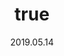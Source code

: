 ---
wip: "True"
id: "24794"
title:
  de: "Vergilbte Exotenleder-Karte"
  en: "Seemingly Special Timeworn Map"
  fr: "Vieille carte au trésor inhabituelle I"
  ja: "古ぼけた地図S1"
  cn: "陈旧的特殊地图1"
  ko: "특1등급 오래된 지도"
layout: treasuremap
page_type: guide
categories: "treasuremap"
instanceType: "treasuremap"
date: "2019.05.14"
patchNumber: "4.58"
patchName: "A Requiem for Heroes"
expac: "sb"
image: "/assets/img/content/klassen/Chocobo.webp"
terms:
    - term: "TreasureMaps"
    - term: "A Requiem for Heroes"
sortid: 16
order: 16
plvl: 70
slug: "vergilbte_exotenleder_karte"
maxpartysize: 8
zones:
  - zonename: "The Fringes"
    fullimage: "/assets/img/treasuremaps/Vergilbte Exotenleder-Karte/Abanisches Grenzland.webp"
    subimage:
      - "/assets/img/treasuremaps/Vergilbte Exotenleder-Karte/Abanisches Grenzland/A.webp"
      - "/assets/img/treasuremaps/Vergilbte Exotenleder-Karte/Abanisches Grenzland/B.webp"
      - "/assets/img/treasuremaps/Vergilbte Exotenleder-Karte/Abanisches Grenzland/C.webp"
      - "/assets/img/treasuremaps/Vergilbte Exotenleder-Karte/Abanisches Grenzland/D.webp"
      - "/assets/img/treasuremaps/Vergilbte Exotenleder-Karte/Abanisches Grenzland/E.webp"
      - "/assets/img/treasuremaps/Vergilbte Exotenleder-Karte/Abanisches Grenzland/F.webp"
      - "/assets/img/treasuremaps/Vergilbte Exotenleder-Karte/Abanisches Grenzland/G.webp"
      - "/assets/img/treasuremaps/Vergilbte Exotenleder-Karte/Abanisches Grenzland/H.webp"
  - zonename: "The Peaks"
    fullimage: "/assets/img/treasuremaps/Vergilbte Exotenleder-Karte/Die Zinnen.webp"
    subimage:
      - "/assets/img/treasuremaps/Vergilbte Exotenleder-Karte/Die Zinnen/A.webp"
      - "/assets/img/treasuremaps/Vergilbte Exotenleder-Karte/Die Zinnen/B.webp"
      - "/assets/img/treasuremaps/Vergilbte Exotenleder-Karte/Die Zinnen/C.webp"
      - "/assets/img/treasuremaps/Vergilbte Exotenleder-Karte/Die Zinnen/D.webp"
      - "/assets/img/treasuremaps/Vergilbte Exotenleder-Karte/Die Zinnen/E.webp"
      - "/assets/img/treasuremaps/Vergilbte Exotenleder-Karte/Die Zinnen/F.webp"
      - "/assets/img/treasuremaps/Vergilbte Exotenleder-Karte/Die Zinnen/G.webp"
      - "/assets/img/treasuremaps/Vergilbte Exotenleder-Karte/Die Zinnen/H.webp"
  - zonename: "The Lochs"
    fullimage: "/assets/img/treasuremaps/Vergilbte Exotenleder-Karte/Das Fenn.webp"
    subimage:
      - "/assets/img/treasuremaps/Vergilbte Exotenleder-Karte/Das Fenn/A.webp"
      - "/assets/img/treasuremaps/Vergilbte Exotenleder-Karte/Das Fenn/B.webp"
      - "/assets/img/treasuremaps/Vergilbte Exotenleder-Karte/Das Fenn/C.webp"
      - "/assets/img/treasuremaps/Vergilbte Exotenleder-Karte/Das Fenn/D.webp"
      - "/assets/img/treasuremaps/Vergilbte Exotenleder-Karte/Das Fenn/E.webp"
      - "/assets/img/treasuremaps/Vergilbte Exotenleder-Karte/Das Fenn/F.webp"
      - "/assets/img/treasuremaps/Vergilbte Exotenleder-Karte/Das Fenn/G.webp"
      - "/assets/img/treasuremaps/Vergilbte Exotenleder-Karte/Das Fenn/H.webp"
  - zonename: "The Ruby Sea"
    fullimage: "/assets/img/treasuremaps/Vergilbte Exotenleder-Karte/Rubinsee.webp"
    subimage:
      - "/assets/img/treasuremaps/Vergilbte Exotenleder-Karte/Rubinsee/A.webp"
      - "/assets/img/treasuremaps/Vergilbte Exotenleder-Karte/Rubinsee/B.webp"
      - "/assets/img/treasuremaps/Vergilbte Exotenleder-Karte/Rubinsee/C.webp"
      - "/assets/img/treasuremaps/Vergilbte Exotenleder-Karte/Rubinsee/D.webp"
      - "/assets/img/treasuremaps/Vergilbte Exotenleder-Karte/Rubinsee/E.webp"
      - "/assets/img/treasuremaps/Vergilbte Exotenleder-Karte/Rubinsee/F.webp"
      - "/assets/img/treasuremaps/Vergilbte Exotenleder-Karte/Rubinsee/G.webp"
      - "/assets/img/treasuremaps/Vergilbte Exotenleder-Karte/Rubinsee/H.webp"
  - zonename: "Yanxia"
    fullimage: "/assets/img/treasuremaps/Vergilbte Exotenleder-Karte/Yanxia.webp"
    subimage:
      - "/assets/img/treasuremaps/Vergilbte Exotenleder-Karte/Yanxia/A.webp"
      - "/assets/img/treasuremaps/Vergilbte Exotenleder-Karte/Yanxia/B.webp"
      - "/assets/img/treasuremaps/Vergilbte Exotenleder-Karte/Yanxia/C.webp"
      - "/assets/img/treasuremaps/Vergilbte Exotenleder-Karte/Yanxia/D.webp"
      - "/assets/img/treasuremaps/Vergilbte Exotenleder-Karte/Yanxia/E.webp"
      - "/assets/img/treasuremaps/Vergilbte Exotenleder-Karte/Yanxia/F.webp"
      - "/assets/img/treasuremaps/Vergilbte Exotenleder-Karte/Yanxia/G.webp"
      - "/assets/img/treasuremaps/Vergilbte Exotenleder-Karte/Yanxia/H.webp"
  - zonename: "The Azim Steppe"
    fullimage: "/assets/img/treasuremaps/Vergilbte Exotenleder-Karte/Azim-Steppe.webp"
    subimage:
      - "/assets/img/treasuremaps/Vergilbte Exotenleder-Karte/Azim-Steppe/A.webp"
      - "/assets/img/treasuremaps/Vergilbte Exotenleder-Karte/Azim-Steppe/B.webp"
      - "/assets/img/treasuremaps/Vergilbte Exotenleder-Karte/Azim-Steppe/C.webp"
      - "/assets/img/treasuremaps/Vergilbte Exotenleder-Karte/Azim-Steppe/D.webp"
      - "/assets/img/treasuremaps/Vergilbte Exotenleder-Karte/Azim-Steppe/E.webp"
      - "/assets/img/treasuremaps/Vergilbte Exotenleder-Karte/Azim-Steppe/F.webp"
      - "/assets/img/treasuremaps/Vergilbte Exotenleder-Karte/Azim-Steppe/G.webp"
      - "/assets/img/treasuremaps/Vergilbte Exotenleder-Karte/Azim-Steppe/H.webp"
---